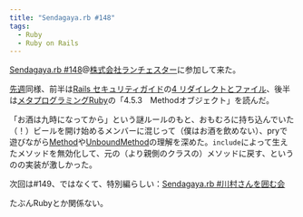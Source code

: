 ```yaml
---
title: "Sendagaya.rb #148"
tags:
  - Ruby
  - Ruby on Rails
---
```


[Sendagaya.rb #148][]@[株式会社ランチェスター][]に参加して来た。

[先週][]同様、前半は[Rails セキュリティガイド][]の[4 リダイレクトとファイル][]、後半は[メタプログラミングRuby][]の「4.5.3　Methodオブジェクト」を読んだ。

「お酒は九時になってから」という謎ルールのもと、おもむろに持ち込んでいた（！）ビールを開け始めるメンバーに混じって（僕はお酒を飲めない）、pryで遊びながら[Method][]や[UnboundMethod][]の理解を深めた。`include`によって生えたメソッドを無効化して、元の（より親側のクラスの）メソッドに戻す、というのの実装が激しかった。

次回は#149、ではなくて、特別編らしい：[Sendagaya.rb #川村さんを囲む会][]

たぶんRubyとか関係ない。

[Sendagaya.rb #148]: https://sendagayarb.doorkeeper.jp/events/44607
[株式会社ランチェスター]: http://www.lanches.co.jp/
[先週]: ../../../2016/05/02.html
[Rails セキュリティガイド]: http://railsguides.jp/security.html
[4 リダイレクトとファイル]: http://railsguides.jp/security.html#%E3%83%AA%E3%83%80%E3%82%A4%E3%83%AC%E3%82%AF%E3%83%88%E3%81%A8%E3%83%95%E3%82%A1%E3%82%A4%E3%83%AB
[メタプログラミングRuby]: https://www.oreilly.co.jp/books/9784873117430/
[Method]: http://docs.ruby-lang.org/ja/2.3.0/class/Method.html
[UnboundMethod]: http://docs.ruby-lang.org/ja/2.3.0/class/UnboundMethod.html
[Sendagaya.rb #川村さんを囲む会]: https://sendagayarb.doorkeeper.jp/events/44390
